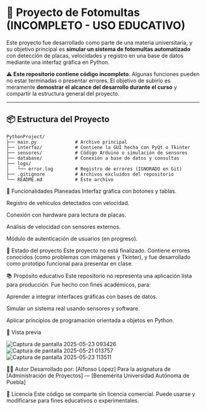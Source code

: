 # 🛑 Proyecto de Fotomultas (INCOMPLETO - USO EDUCATIVO)

Este proyecto fue desarrollado como parte de una materia universitaria, y su objetivo principal es **simular un sistema de fotomultas automatizado** con detección de placas, velocidades y registro en una base de datos mediante una interfaz gráfica en Python.

⚠️ **Este repositorio contiene código incompleto**. Algunas funciones pueden no estar terminadas o presentar errores. El objetivo de subirlo es meramente **demostrar el alcance del desarrollo durante el curso** y compartir la estructura general del proyecto.

---

## 📦 Estructura del Proyecto

```plaintext
PythonProject/
├── main.py              # Archivo principal
├── interfaz/            # Contiene la GUI hecha con PyQt o Tkinter
├── sensores/            # Código Arduino o simulación de sensores
├── database/            # Conexión a base de datos y consultas
├── logs/
│   └── error.log        # Registro de errores (IGNORADO en Git)
├── .gitignore           # Archivos excluidos del repositorio
└── README.md            # Este archivo
```
🧪 Funcionalidades Planeadas
 Interfaz gráfica con botones y tablas.

 Registro de vehículos detectados con velocidad.

 Conexión con hardware para lectura de placas.

 Análisis de velocidad con sensores externos.

 Módulo de autenticación de usuarios (en progreso).

🚧 Estado del proyecto
Este proyecto no está finalizado. Contiene errores conocidos (como problemas con imágenes y Tkinter), y fue desarrollado como prototipo funcional para presentar en clase.

📚 Propósito educativo
Este repositorio no representa una aplicación lista para producción. Fue hecho con fines académicos, para:

Aprender a integrar interfaces gráficas con bases de datos.

Simular un sistema real usando sensores y software.

Aplicar principios de programación orientada a objetos en Python.

📸 Vista previa

![Captura de pantalla 2025-05-23 093426](https://github.com/user-attachments/assets/75b74180-29c7-4e57-b59f-d0f1ee5c1334)
![Captura de pantalla 2025-05-21 013757](https://github.com/user-attachments/assets/d243aa4d-042f-492b-95c1-a954565707d8)
![Captura de pantalla 2025-05-23 113511](https://github.com/user-attachments/assets/c7b54789-1c9f-4ab8-bc2e-30311ded977e)


🧑‍💻 Autor
Desarrollado por: [Alfonso López]
Para la asignatura de [Administración de Proyectos] — [Benemérita Universidad Autónoma de Puebla]

📝 Licencia
Este código se comparte sin licencia comercial. Puede usarse y modificarse para fines educativos o experimentales.

